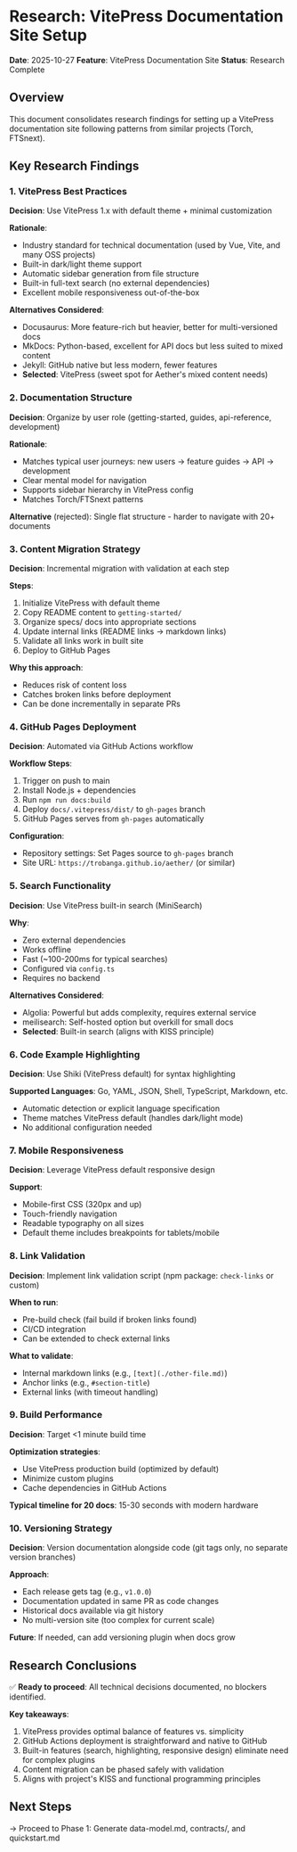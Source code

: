 # Research: VitePress Documentation Site Setup

**Date**: 2025-10-27
**Feature**: VitePress Documentation Site
**Status**: Research Complete

## Overview

This document consolidates research findings for setting up a VitePress documentation site following patterns from similar projects (Torch, FTSnext).

## Key Research Findings

### 1. VitePress Best Practices

**Decision**: Use VitePress 1.x with default theme + minimal customization

**Rationale**:
- Industry standard for technical documentation (used by Vue, Vite, and many OSS projects)
- Built-in dark/light theme support
- Automatic sidebar generation from file structure
- Built-in full-text search (no external dependencies)
- Excellent mobile responsiveness out-of-the-box

**Alternatives Considered**:
- Docusaurus: More feature-rich but heavier, better for multi-versioned docs
- MkDocs: Python-based, excellent for API docs but less suited to mixed content
- Jekyll: GitHub native but less modern, fewer features
- **Selected**: VitePress (sweet spot for Aether's mixed content needs)

### 2. Documentation Structure

**Decision**: Organize by user role (getting-started, guides, api-reference, development)

**Rationale**:
- Matches typical user journeys: new users → feature guides → API → development
- Clear mental model for navigation
- Supports sidebar hierarchy in VitePress config
- Matches Torch/FTSnext patterns

**Alternative** (rejected): Single flat structure - harder to navigate with 20+ documents

### 3. Content Migration Strategy

**Decision**: Incremental migration with validation at each step

**Steps**:
1. Initialize VitePress with default theme
2. Copy README content to `getting-started/`
3. Organize specs/ docs into appropriate sections
4. Update internal links (README links → markdown links)
5. Validate all links work in built site
6. Deploy to GitHub Pages

**Why this approach**:
- Reduces risk of content loss
- Catches broken links before deployment
- Can be done incrementally in separate PRs

### 4. GitHub Pages Deployment

**Decision**: Automated via GitHub Actions workflow

**Workflow Steps**:
1. Trigger on push to main
2. Install Node.js + dependencies
3. Run `npm run docs:build`
4. Deploy `docs/.vitepress/dist/` to `gh-pages` branch
5. GitHub Pages serves from `gh-pages` automatically

**Configuration**:
- Repository settings: Set Pages source to `gh-pages` branch
- Site URL: `https://trobanga.github.io/aether/` (or similar)

### 5. Search Functionality

**Decision**: Use VitePress built-in search (MiniSearch)

**Why**:
- Zero external dependencies
- Works offline
- Fast (~100-200ms for typical searches)
- Configured via `config.ts`
- Requires no backend

**Alternatives Considered**:
- Algolia: Powerful but adds complexity, requires external service
- meilisearch: Self-hosted option but overkill for small docs
- **Selected**: Built-in search (aligns with KISS principle)

### 6. Code Example Highlighting

**Decision**: Use Shiki (VitePress default) for syntax highlighting

**Supported Languages**: Go, YAML, JSON, Shell, TypeScript, Markdown, etc.
- Automatic detection or explicit language specification
- Theme matches VitePress default (handles dark/light mode)
- No additional configuration needed

### 7. Mobile Responsiveness

**Decision**: Leverage VitePress default responsive design

**Support**:
- Mobile-first CSS (320px and up)
- Touch-friendly navigation
- Readable typography on all sizes
- Default theme includes breakpoints for tablets/mobile

### 8. Link Validation

**Decision**: Implement link validation script (npm package: `check-links` or custom)

**When to run**:
- Pre-build check (fail build if broken links found)
- CI/CD integration
- Can be extended to check external links

**What to validate**:
- Internal markdown links (e.g., `[text](./other-file.md)`)
- Anchor links (e.g., `#section-title`)
- External links (with timeout handling)

### 9. Build Performance

**Decision**: Target <1 minute build time

**Optimization strategies**:
- Use VitePress production build (optimized by default)
- Minimize custom plugins
- Cache dependencies in GitHub Actions

**Typical timeline for 20 docs**: 15-30 seconds with modern hardware

### 10. Versioning Strategy

**Decision**: Version documentation alongside code (git tags only, no separate version branches)

**Approach**:
- Each release gets tag (e.g., `v1.0.0`)
- Documentation updated in same PR as code changes
- Historical docs available via git history
- No multi-version site (too complex for current scale)

**Future**: If needed, can add versioning plugin when docs grow

## Research Conclusions

✅ **Ready to proceed**: All technical decisions documented, no blockers identified.

**Key takeaways**:
1. VitePress provides optimal balance of features vs. simplicity
2. GitHub Actions deployment is straightforward and native to GitHub
3. Built-in features (search, highlighting, responsive design) eliminate need for complex plugins
4. Content migration can be phased safely with validation
5. Aligns with project's KISS and functional programming principles

## Next Steps

→ Proceed to Phase 1: Generate data-model.md, contracts/, and quickstart.md
